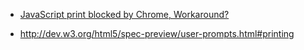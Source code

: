 - [JavaScript print blocked by Chrome, Workaround?](http://stackoverflow.com/questions/10401454/javascript-print-blocked-by-chrome-workaround)

- http://dev.w3.org/html5/spec-preview/user-prompts.html#printing
